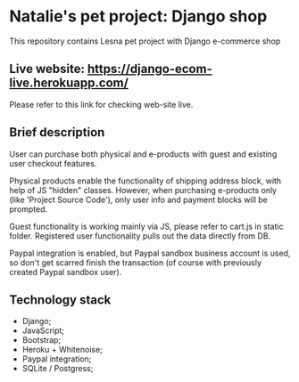 # Natalie's pet project: Django shop
This repository contains Lesna pet project with Django e-commerce shop

## Live website: https://django-ecom-live.herokuapp.com/
Please refer to this link for checking web-site live.

## Brief description
User can purchase both physical and e-products with guest and existing user 
checkout features. 

Physical products enable the functionality of shipping address block, with help of 
JS "hidden" classes. However, when purchasing e-products only (like 'Project Source Code'),
only user info and payment blocks will be prompted.

Guest functionality is working mainly via JS, please refer to cart.js in static folder.
Registered user functionality pulls out the data directly from DB.

Paypal integration is enabled, but Paypal sandbox business account is used, 
so don't get scarred finish the transaction (of course with previously created 
Paypal sandbox user).



## Technology stack 
- Django;
- JavaScript;
- Bootstrap;
- Heroku + Whitenoise;
- Paypal integration;
- SQLite / Postgress;
